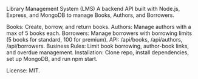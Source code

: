 Library Management System (LMS)
A backend API built with Node.js, Express, and MongoDB to manage Books, Authors, and Borrowers.

Books: Create, borrow, and return books.
Authors: Manage authors with a max of 5 books each.
Borrowers: Manage borrowers with borrowing limits (5 books for standard, 100 for premium).
API: /api/books, /api/authors, /api/borrowers.
Business Rules: Limit book borrowing, author-book links, and overdue management.
Installation: Clone repo, install dependencies, set up MongoDB, and run npm start.

License: MIT.

